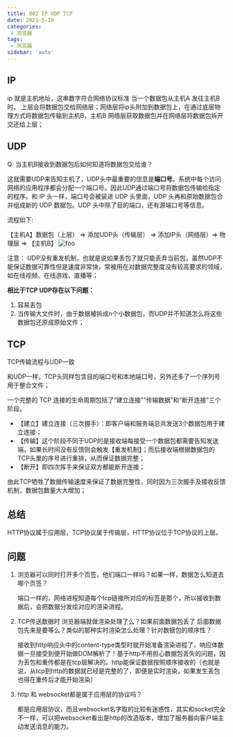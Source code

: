 ```yaml
---
title: 002 IP UDP TCP
date: 2021-5-19
categories: 
 - 浏览器
tags:
 - 浏览器
sidebar: 'auto'
---
```

## IP   
   ip 就是主机地址，这串数字符合网络协议标准
   当一个数据包从主机A 发往主机B时， 上层会将数据包交给网络层；网络层将ip头附加到数据包上，在通过底层物理方式将数据包传输到主机B，主机B 网络层获取数据包并在网络层将数据包拆开交还给上层；

## UDP
   Q: 当主机B接收到数据包后如何知道将数据包交给谁？

   这就需要UDP来告知主机了，UDP头中最重要的信息是**端口号**。系统中每个访问网络的应用程序都会分配一个端口号。因此UDP通过端口号将数据包传输给指定的程序。和 IP 头一样，端口号会被装进 UDP 头里面，UDP 头再和原始数据包合并组成新的 UDP 数据包。UDP 头中除了目的端口，还有源端口号等信息。

   流程如下:

   【主机A】数据包（上层） => 添加UDP头（传输层）  =>  添加IP头（网络层）=> 物理层  => 【主机B】
   <img :src="$withBase('/brower/udp.png')" alt="foo">
   
   注意： UDP没有重发机制，也就是说如果丢包了就只能丢弃当前包，虽然UDP不能保证数据可靠性但是速度非常快，常被用在对数据完整度没有较高要求的领域，如在线视频、在线游戏、直播等；
   
   **相比于TCP UDP存在以下问题：**
   
   1. 容易丢包
   2. 当传输大文件时，由于数据被拆成n个小数据包，而UDP并不知道怎么将这些数据包还原成原始文件；
   
## TCP

   TCP传输流程与UDP一致

   和UDP一样，TCP头同样包含目的端口号和本地端口号，另外还多了一个序列号用于整合文件；

   一个完整的 TCP 连接的生命周期包括了“建立连接”“传输数据”和“断开连接”三个阶段。

   - 【建立】建立连接（三次握手）：即客户端和服务端总共发送3个数据包用于建立连接；
   - 【传输】这个阶段不同于UDP的是接收端每接受一个数据包都需要告知发送端，如果长时间没有反馈则会触发【重发机制】；而后接收端根据数据包的TCP头里的序号进行重排，从而保证数据完整；
   - 【断开】即四次挥手来保证双方都能断开连接；

   由此TCP牺牲了数据传输速度来保证了数据完整性，同时因为三次握手及接收反馈机制，数据包数量大大增加；

## 总结
   HTTP协议属于应用层，TCP协议属于传输层，HTTP协议位于TCP协议的上层。

## 问题

1. 浏览器可以同时打开多个页签，他们端口一样吗？如果一样，数据怎么知道去哪个页签？

   端口一样的，网络进程知道每个tcp链接所对应的标签是那个，所以接收到数据后，会把数据分发给对应的渲染进程。

2. TCP传送数据时 浏览器端就做渲染处理了么？如果前面数据包丢了 后面数据包先来是要等么？类似的那种实时渲染怎么处理？针对数据包的顺序性？

   接收到http响应头中的content-type类型时就开始准备渲染进程了，响应体数据一旦接受到便开始做DOM解析了！基于http不用担心数据包丢失的问题，因为丢包和重传都是在tcp层解决的。http能保证数据按照顺序接收的（也就是说，从tcp到http的数据就已经是完整的了，即便是实时渲染，如果发生丢包也得在重传后才能开始渲染）

3.  http 和 websocket都是属于应用层的协议吗？

       都是应用层协议，而且websocket名字取的比较有迷惑性，其实和socket完全不一样，可以把websocket看出是http的改造版本，增加了服务器向客户端主动发送消息的能力。


